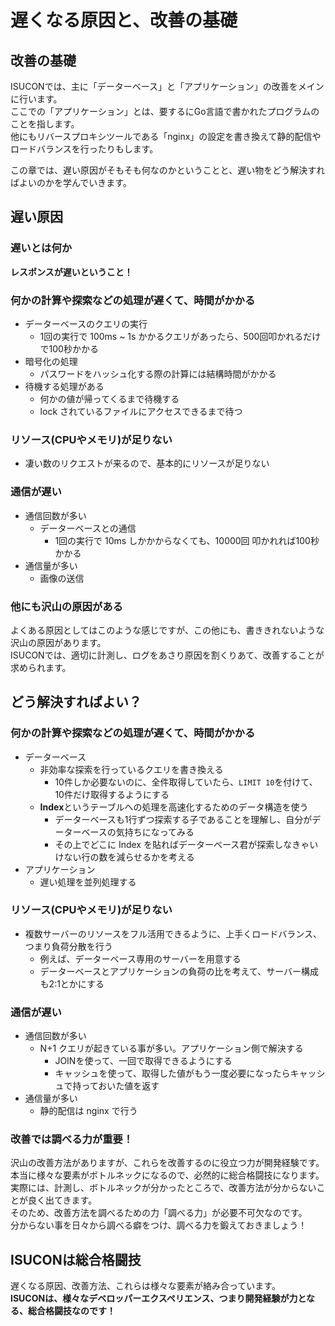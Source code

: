 # 遅くなる原因と、改善の基礎

## 改善の基礎
ISUCONでは、主に「データーベース」と「アプリケーション」の改善をメインに行います。  
ここでの「アプリケーション」とは、要するにGo言語で書かれたプログラムのことを指します。  
他にもリバースプロキシツールである「nginx」の設定を書き換えて静的配信やロードバランスを行ったりもします。

この章では、遅い原因がそもそも何なのかということと、遅い物をどう解決すればよいのかを学んでいきます。

## 遅い原因
### 遅いとは何か
**レスポンスが遅いということ！**
### 何かの計算や探索などの処理が遅くて、時間がかかる
- データーベースのクエリの実行
    - 1回の実行で 100ms ~ 1s かかるクエリがあったら、500回叩かれるだけで100秒かかる
- 暗号化の処理
    - パスワードをハッシュ化する際の計算には結構時間がかかる
- 待機する処理がある
    - 何かの値が帰ってくるまで待機する
    - lock されているファイルにアクセスできるまで待つ
### リソース(CPUやメモリ)が足りない
- 凄い数のリクエストが来るので、基本的にリソースが足りない
### 通信が遅い
- 通信回数が多い
    - データーベースとの通信
        - 1回の実行で 10ms しかかからなくても、10000回 叩かれれば100秒かかる
- 通信量が多い
    - 画像の送信

### 他にも沢山の原因がある
よくある原因としてはこのような感じですが、この他にも、書ききれないような沢山の原因があります。  
ISUCONでは、適切に計測し、ログをあさり原因を割くりあて、改善することが求められます。  

## どう解決すればよい？
### 何かの計算や探索などの処理が遅くて、時間がかかる
- データーベース
    - 非効率な探索を行っているクエリを書き換える
        - 10件しか必要ないのに、全件取得していたら、`LIMIT 10`を付けて、10件だけ取得するようにする
    - **Index**というテーブルへの処理を高速化するためのデータ構造を使う
        - データーベースも1行ずつ探索する子であることを理解し、自分がデーターベースの気持ちになってみる
        - その上でどこに Index を貼ればデーターベース君が探索しなきゃいけない行の数を減らせるかを考える
- アプリケーション
    - 遅い処理を並列処理する
### リソース(CPUやメモリ)が足りない
- 複数サーバーのリソースをフル活用できるように、上手くロードバランス、つまり負荷分散を行う
    - 例えば、データーベース専用のサーバーを用意する
    - データーベースとアプリケーションの負荷の比を考えて、サーバー構成も2:1とかにする
### 通信が遅い
- 通信回数が多い
    - N+1 クエリが起きている事が多い。アプリケーション側で解決する
        - JOINを使って、一回で取得できるようにする
        - キャッシュを使って、取得した値がもう一度必要になったらキャッシュで持っておいた値を返す
- 通信量が多い
    - 静的配信は nginx で行う

### 改善では調べる力が重要！
沢山の改善方法がありますが、これらを改善するのに役立つ力が開発経験です。  
本当に様々な要素がボトルネックになるので、必然的に総合格闘技になります。  
実際には、計測し、ボトルネックが分かったところで、改善方法が分からないことが良く出てきます。  
そのため、改善方法を調べるための力「調べる力」が必要不可欠なのです。  
分からない事を日々から調べる癖をつけ、調べる力を鍛えておきましょう！

## ISUCONは総合格闘技
遅くなる原因、改善方法、これらは様々な要素が絡み合っています。  
**ISUCONは、様々なデベロッパーエクスペリエンス、つまり開発経験が力となる、総合格闘技なのです！**
